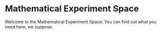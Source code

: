 # Mathematical Experiment Space

Welcome to the Mathematical Experiment Space. You can find out what you need here, we suppose.
